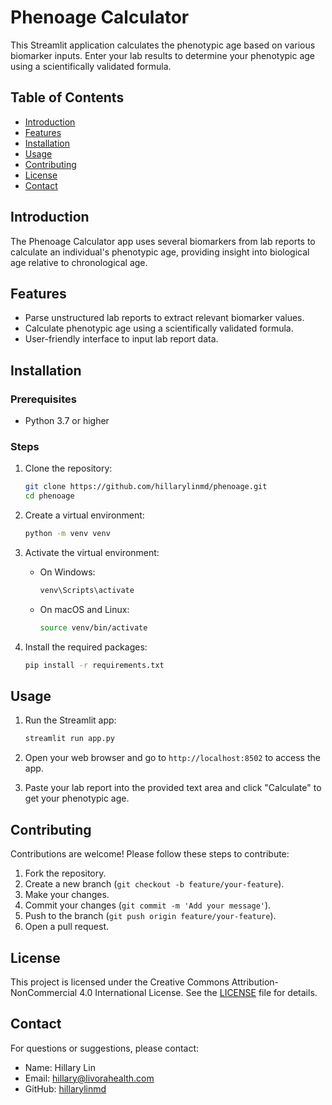 # Phenoage Calculator

This Streamlit application calculates the phenotypic age based on various biomarker inputs. Enter your lab results to determine your phenotypic age using a scientifically validated formula.

## Table of Contents

- [Introduction](#introduction)
- [Features](#features)
- [Installation](#installation)
- [Usage](#usage)
- [Contributing](#contributing)
- [License](#license)
- [Contact](#contact)

## Introduction

The Phenoage Calculator app uses several biomarkers from lab reports to calculate an individual's phenotypic age, providing insight into biological age relative to chronological age.

## Features

- Parse unstructured lab reports to extract relevant biomarker values.
- Calculate phenotypic age using a scientifically validated formula.
- User-friendly interface to input lab report data.

## Installation

### Prerequisites

- Python 3.7 or higher

### Steps

1. Clone the repository:

    ```sh
    git clone https://github.com/hillarylinmd/phenoage.git
    cd phenoage
    ```

2. Create a virtual environment:

    ```sh
    python -m venv venv
    ```

3. Activate the virtual environment:

    - On Windows:

        ```sh
        venv\Scripts\activate
        ```

    - On macOS and Linux:

        ```sh
        source venv/bin/activate
        ```

4. Install the required packages:

    ```sh
    pip install -r requirements.txt
    ```

## Usage

1. Run the Streamlit app:

    ```sh
    streamlit run app.py
    ```

2. Open your web browser and go to `http://localhost:8502` to access the app.

3. Paste your lab report into the provided text area and click "Calculate" to get your phenotypic age.

## Contributing

Contributions are welcome! Please follow these steps to contribute:

1. Fork the repository.
2. Create a new branch (`git checkout -b feature/your-feature`).
3. Make your changes.
4. Commit your changes (`git commit -m 'Add your message'`).
5. Push to the branch (`git push origin feature/your-feature`).
6. Open a pull request.

## License

This project is licensed under the Creative Commons Attribution-NonCommercial 4.0 International License. See the [LICENSE](LICENSE) file for details.

## Contact

For questions or suggestions, please contact:

- Name: Hillary Lin
- Email: hillary@livorahealth.com
- GitHub: [hillarylinmd](https://github.com/hillarylinmd)
